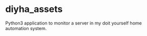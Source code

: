 # diyha_assets
Python3 application to monitor a server in my doit yourself home automation system. 
